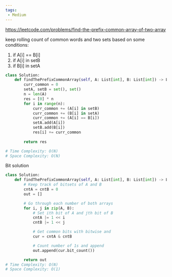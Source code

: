 ```yaml
---
tags:
 - Medium
---
```


https://leetcode.com/problems/find-the-prefix-common-array-of-two-array

keep rolling count of common words and two sets based on some conditions:
1. if A[i] == B[i]
2. if A[i] in setB
3. if B[i] in setA

```python
class Solution:
    def findThePrefixCommonArray(self, A: List[int], B: List[int]) -> List[int]:
        curr_common = 0
        setA, setB = set(), set()
        n = len(A)
        res = [0] * n
        for i in range(n):
            curr_common += (A[i] in setB)
            curr_common += (B[i] in setA)
            curr_common += (A[i] == B[i])
            setA.add(A[i])
            setB.add(B[i])
            res[i] += curr_common
        
        return res

# Time Complexity: O(N)
# Space Complexity: O(N)
```

Bit solution
```python
class Solution:
    def findThePrefixCommonArray(self, A: List[int], B: List[int]) -> List[int]:
        # Keep track of bitsets of A and B 
        cntA = cntB = 0
        out = []

        # Go through each number of both arrays
        for i, j in zip(A, B):
            # Set ith bit of A and jth bit of B
            cntA |= 1 << i
            cntB |= 1 << j

            # Get common bits with bitwise and
            cur = cntA & cntB

            # Count number of 1s and append
            out.append(cur.bit_count())

        return out
# Time Complexity: O(N)
# Space Complexity: O(1)
```